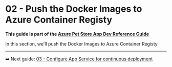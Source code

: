 # 02 - Push the Docker Images to Azure Container Registy

__This guide is part of the [Azure Pet Store App Dev Reference Guide](../README.md)__

In this section, we'll push the Docker Images to Azure Container Registy


---
➡️ Next guide: [03 - Configure App Service for continuous deployment](../03-configure-app-service-for-ci/README.md)